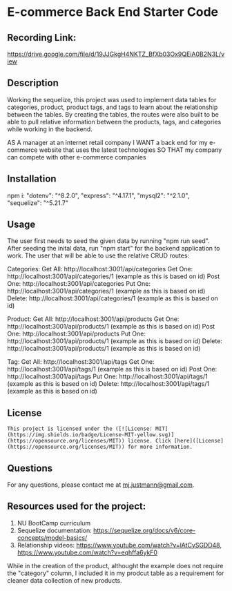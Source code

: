 # E-commerce Back End Starter Code

## Recording Link:
 https://drive.google.com/file/d/19JJGkgH4NKTZ_BfXb03Ox9QEiA0B2N3L/view


## Description

Working the sequelize, this project was used to implement data tables for categories, product, product tags, and tags to learn about the relationship between the tables. By creating the tables, the routes were also built to be able to pull relative information between the products, tags, and categories while working in the backend.

AS A manager at an internet retail company
I WANT a back end for my e-commerce website that uses the latest technologies
SO THAT my company can compete with other e-commerce companies

## Installation

npm i:
"dotenv": "^8.2.0",
"express": "^4.17.1",
"mysql2": "^2.1.0",
"sequelize": "^5.21.7"

## Usage

The user first needs to seed the given data by running "npm run seed". After seeding the inital data, run "npm start" for the backend application to work. The user that will be able to use the relative CRUD routes: 

Categories:
Get All: http://localhost:3001/api/categories
Get One: http://localhost:3001/api/categories/1 (example as this is based on id)
Post One: http://localhost:3001/api/categories
Put One: http://localhost:3001/api/categories/1 (example as this is based on id)
Delete: http://localhost:3001/api/categories/1 (example as this is based on id)

Product:
Get All: http://localhost:3001/api/products
Get One: http://localhost:3001/api/products/1 (example as this is based on id)
Post One: http://localhost:3001/api/products
Put One: http://localhost:3001/api/products/1 (example as this is based on id)
Delete: http://localhost:3001/api/products/1 (example as this is based on id)

Tag: 
Get All: http://localhost:3001/api/tags
Get One: http://localhost:3001/api/tags/1 (example as this is based on id)
Post One: http://localhost:3001/api/tags
Put One: http://localhost:3001/api/tags/1 (example as this is based on id)
Delete: http://localhost:3001/api/tags/1 (example as this is based on id)


## License

    This project is licensed under the ([![License: MIT](https://img.shields.io/badge/License-MIT-yellow.svg)](https://opensource.org/licenses/MIT)) license. Click [here]([License](https://opensource.org/licenses/MIT)) for more information.

## Questions

For any questions, please contact me at mj.justmann@gmail.com.

## Resources used for the project:

1. NU BootCamp curriculum
2. Sequelize documentation: https://sequelize.org/docs/v6/core-concepts/model-basics/
3. Relationship videos: https://www.youtube.com/watch?v=lAtCySGDD48, https://www.youtube.com/watch?v=eqhffa6ykF0

While in the creation of the product, althought the example does not require the "category" column, I included it in my prodcut table as a requirement for cleaner data collection of new products.
